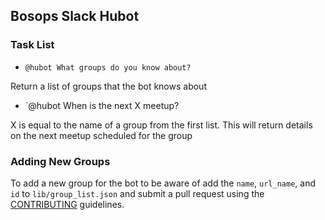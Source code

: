 ## Bosops Slack Hubot


### Task List

* `@hubot What groups do you know about?`

Return a list of groups that the bot knows about

* `@hubot When is the next X meetup?

X is equal to the name of a group from the first list.  This will return details on the next meetup scheduled for the group


### Adding New Groups

To add a new group for the bot to be aware of add the `name`, `url_name`, and `id` to `lib/group_list.json` and submit a pull request using the [CONTRIBUTING][1] guidelines.

[1]: CONTRIBUTING.md
